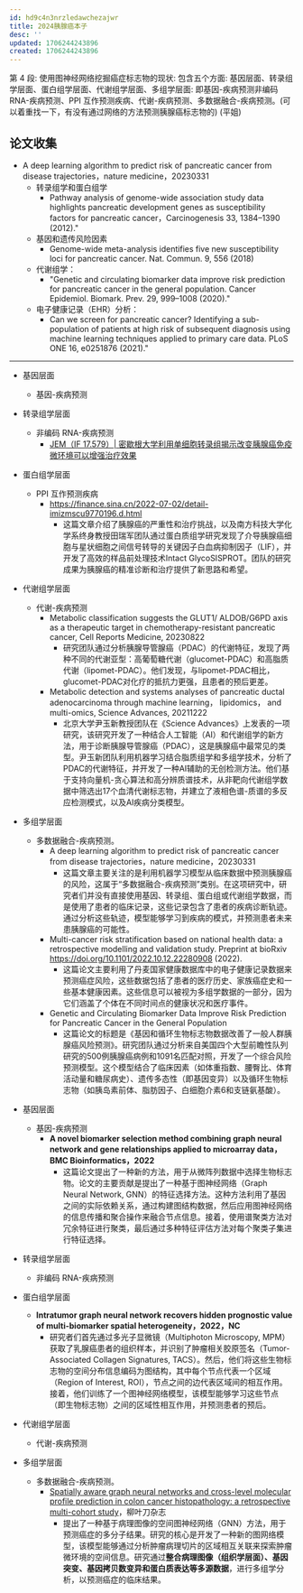 ```yaml
---
id: hd9c4n3nrzledawchezajwr
title: 2024胰腺癌本子
desc: ''
updated: 1706244243896
created: 1706244243896
---
```



第 4 段: 使用图神经网络挖掘癌症标志物的现状: 包含五个方面: 基因层面、转录组学层面、蛋白组学层面、代谢组学层面、多组学层面: 即基因-疾病预测非编码 RNA-疾病预测、PPI 互作预测疾病、代谢-疾病预测、多数据融合-疾病预测。(可以着重找一下，有没有通过网络的方法预测胰腺癌标志物的) (平姐)



## 论文收集

* A deep learning algorithm to predict risk of pancreatic cancer from disease trajectories，nature medicine，20230331
    * 转录组学和蛋白组学
      * Pathway analysis of genome-wide association study data highlights pancreatic development genes as susceptibility factors for pancreatic cancer，Carcinogenesis 33, 1384–1390 (2012)."
    * 基因和遗传风险因素
      * Genome-wide meta-analysis identifies five new susceptibility loci for pancreatic cancer. Nat. Commun. 9, 556 (2018)
    * 代谢组学：
      * "Genetic and circulating biomarker data improve risk prediction for pancreatic cancer in the general population. Cancer Epidemiol. Biomark. Prev. 29, 999–1008 (2020)."
    * 电子健康记录（EHR）分析：
      * Can we screen for pancreatic cancer? Identifying a sub-population of patients at high risk of subsequent diagnosis using machine learning techniques applied to primary care data. PLoS ONE 16, e0251876 (2021)."



---



* 基因层面
  * 基因-疾病预测
* 转录组学层面
  * 非编码 RNA-疾病预测
    * [JEM（IF 17.579）| 密歇根大学利用单细胞转录组揭示改变胰腺癌免疫微环境可以增强治疗效果](https://www.aptbiotech.com/market/6103)
* 蛋白组学层面
  * PPI 互作预测疾病
    * https://finance.sina.cn/2022-07-02/detail-imizmscu9770196.d.html
      * 这篇文章介绍了胰腺癌的严重性和治疗挑战，以及南方科技大学化学系终身教授田瑞军团队通过蛋白质组学研究发现了介导胰腺癌细胞与星状细胞之间信号转导的关键因子白血病抑制因子（LIF），并开发了高效的样品前处理技术Intact GlycoSISPROT。团队的研究成果为胰腺癌的精准诊断和治疗提供了新思路和希望。
* 代谢组学层面
  * 代谢-疾病预测
    * Metabolic classification suggests the GLUT1/ ALDOB/G6PD axis as a therapeutic target in chemotherapy-resistant pancreatic cancer, Cell Reports Medicine, 20230822
      * 研究团队通过分析胰腺导管腺癌（PDAC）的代谢特征，发现了两种不同的代谢亚型：高葡萄糖代谢（glucomet-PDAC）和高脂质代谢（lipomet-PDAC）。他们发现，与lipomet-PDAC相比，glucomet-PDAC对化疗的抵抗力更强，且患者的预后更差。
    * Metabolic detection and systems analyses of pancreatic ductal adenocarcinoma through machine learning， lipidomics， and multi-omics, Science Advances, 20211222
      * 北京大学尹玉新教授团队在《Science Advances》上发表的一项研究，该研究开发了一种结合人工智能（AI）和代谢组学的新方法，用于诊断胰腺导管腺癌（PDAC），这是胰腺癌中最常见的类型。尹玉新团队利用机器学习结合脂质组学和多组学技术，分析了PDAC的代谢特征，并开发了一种AI辅助的无创检测方法。他们基于支持向量机-贪心算法和高分辨质谱技术，从非靶向代谢组学数据中筛选出17个血清代谢标志物，并建立了液相色谱-质谱的多反应检测模式，以及AI疾病分类模型。
* 多组学层面
  * 多数据融合-疾病预测。
    * A deep learning algorithm to predict risk of pancreatic cancer from disease trajectories，nature medicine，20230331
      * 这篇文章主要关注的是利用机器学习模型从临床数据中预测胰腺癌的风险，这属于“多数据融合-疾病预测”类别。在这项研究中，研究者们并没有直接使用基因、转录组、蛋白组或代谢组学数据，而是使用了患者的临床记录，这些记录包含了患者的疾病诊断轨迹。通过分析这些轨迹，模型能够学习到疾病的模式，并预测患者未来患胰腺癌的可能性。
    * Multi-cancer risk stratification based on national health data: a retrospective modelling and validation study. Preprint at bioRxiv https://doi.org/10.1101/2022.10.12.22280908 (2022).
      * 这篇论文主要利用了丹麦国家健康数据库中的电子健康记录数据来预测癌症风险，这些数据包括了患者的医疗历史、家族癌症史和一些基本健康因素。这些信息可以被视为多组学数据的一部分，因为它们涵盖了个体在不同时间点的健康状况和医疗事件。
    * Genetic and Circulating Biomarker Data Improve Risk Prediction for Pancreatic Cancer in the General Population
      * 这篇论文的标题是《基因和循环生物标志物数据改善了一般人群胰腺癌风险预测》。研究团队通过分析来自美国四个大型前瞻性队列研究的500例胰腺癌病例和1091名匹配对照，开发了一个综合风险预测模型。这个模型结合了临床因素（如体重指数、腰臀比、体育活动量和糖尿病史）、遗传多态性（即基因变异）以及循环生物标志物（如胰岛素前体、脂肪因子、白细胞介素6和支链氨基酸）。






* 基因层面
  * 基因-疾病预测
    * **A novel biomarker selection method combining graph neural network and gene relationships applied to microarray data，BMC Bioinformatics，2022**
      * 这篇论文提出了一种新的方法，用于从微阵列数据中选择生物标志物。论文的主要贡献是提出了一种基于图神经网络（Graph Neural Network, GNN）的特征选择方法。这种方法利用了基因之间的实际依赖关系，通过构建图结构数据，然后应用图神经网络的信息传播和聚合操作来融合节点信息。接着，使用谱聚类方法对冗余特征进行聚类，最后通过多种特征评估方法对每个聚类子集进行特征选择。
* 转录组学层面
  * 非编码 RNA-疾病预测
* 蛋白组学层面
  * **Intratumor graph neural network recovers hidden prognostic value of multi-biomarker spatial heterogeneity，2022，NC**
    * 研究者们首先通过多光子显微镜（Multiphoton Microscopy, MPM）获取了乳腺癌患者的组织样本，并识别了肿瘤相关胶原签名（Tumor-Associated Collagen Signatures, TACS）。然后，他们将这些生物标志物的空间分布信息编码为图结构，其中每个节点代表一个区域（Region of Interest, ROI），节点之间的边代表区域间的相互作用。接着，他们训练了一个图神经网络模型，该模型能够学习这些节点（即生物标志物）之间的区域性相互作用，并预测患者的预后。
* 代谢组学层面
  * 代谢-疾病预测
    
* 多组学层面
  * 多数据融合-疾病预测。
    * [Spatially aware graph neural networks and cross-level molecular profile prediction in colon cancer histopathology: a retrospective multi-cohort study](https://www.shlab.org.cn/news/5443307)，柳叶刀杂志
      * 提出了一种基于病理图像的空间图神经网络（GNN）方法，用于预测癌症的多分子结果。研究的核心是开发了一种新的图网络模型，该模型能够通过分析肿瘤病理切片的区域相互关联来探索肿瘤微环境的空间信息。研究通过**整合病理图像（组织学层面）、基因突变、基因拷贝数变异和蛋白质表达等多源数据**，进行多组学分析，以预测癌症的临床结果。
